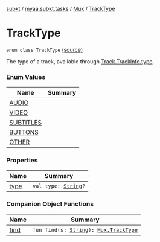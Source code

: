 [subkt](../../../index.md) / [myaa.subkt.tasks](../../index.md) / [Mux](../index.md) / [TrackType](./index.md)

# TrackType

`enum class TrackType` [(source)](https://github.com/Myaamori/SubKt/blob/0.1.8/src/main/kotlin/myaa/subkt/tasks/muxtask.kt#L97)

The type of a track, available through [Track.TrackInfo.type](../-track/-track-info/type.md).

### Enum Values

| Name | Summary |
|---|---|
| [AUDIO](-a-u-d-i-o.md) |  |
| [VIDEO](-v-i-d-e-o.md) |  |
| [SUBTITLES](-s-u-b-t-i-t-l-e-s.md) |  |
| [BUTTONS](-b-u-t-t-o-n-s.md) |  |
| [OTHER](-o-t-h-e-r.md) |  |

### Properties

| Name | Summary |
|---|---|
| [type](type.md) | `val type: `[`String`](https://kotlinlang.org/api/latest/jvm/stdlib/kotlin/-string/index.html)`?` |

### Companion Object Functions

| Name | Summary |
|---|---|
| [find](find.md) | `fun find(s: `[`String`](https://kotlinlang.org/api/latest/jvm/stdlib/kotlin/-string/index.html)`): `[`Mux.TrackType`](./index.md) |
